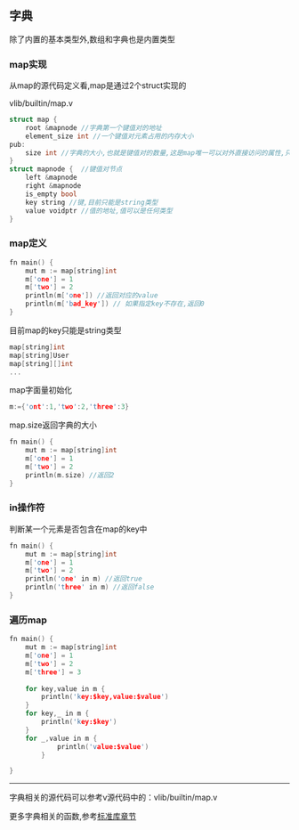 ## 字典

除了内置的基本类型外,数组和字典也是内置类型

### map实现

从map的源代码定义看,map是通过2个struct实现的

vlib/builtin/map.v

```c
struct map {
	root &mapnode //字典第一个键值对的地址
	element_size int //一个键值对元素占用的内存大小
pub:
	size int //字典的大小,也就是键值对的数量,这是map唯一可以对外直接访问的属性,只读
}
struct mapnode {  //键值对节点
	left &mapnode 
	right &mapnode
	is_empty bool
	key string //键,目前只能是string类型
	value voidptr //值的地址,值可以是任何类型
}
```

### map定义

```c
fn main() {
    mut m := map[string]int
    m['one'] = 1
    m['two'] = 2
    println(m['one']) //返回对应的value
    println(m['bad_key']) // 如果指定key不存在,返回0
}
```

目前map的key只能是string类型

```c
map[string]int
map[string]User
map[string][]int
...
```

map字面量初始化

```c
m:={'ont':1,'two':2,'three':3}
```

map.size返回字典的大小

```c
fn main() {
    mut m := map[string]int
    m['one'] = 1
    m['two'] = 2
    println(m.size) //返回2
}
```

### in操作符

判断某一个元素是否包含在map的key中

```c
fn main() {
    mut m := map[string]int
    m['one'] = 1
    m['two'] = 2
    println('one' in m) //返回true
    println('three' in m) //返回false
}
```

### 遍历map

```c
fn main() {
    mut m := map[string]int
    m['one'] = 1
    m['two'] = 2
    m['three'] = 3
    
    for key,value in m {
        println('key:$key,value:$value')
    }
    for key,_ in m {
        println('key:$key')
    }
    for _,value in m {
            println('value:$value')
        }

}
```

------

字典相关的源代码可以参考v源代码中的：vlib/builtin/map.v

更多字典相关的函数,参考[标准库章节](std_builtin.md)


